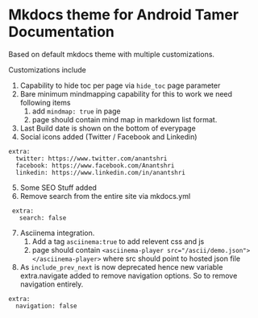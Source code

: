# Mkdocs theme for Android Tamer Documentation

Based on default mkdocs theme with multiple customizations.

Customizations include

1. Capability to hide toc per page via ```hide_toc``` page parameter
2. Bare minimum mindmapping capability
    for this to work we need following items
    1. add ```mindmap: true``` in page
    1. page should contain mind map in markdown list format.
3. Last Build date is shown on the bottom of everypage
4. Social icons added (Twitter / Facebook and Linkedin)
```
extra:
  twitter: https://www.twitter.com/anantshri
  facebook: https://www.facebook.com/Anantshri
  linkedin: https://www.linkedin.com/in/anantshri
```
5. Some SEO Stuff added
6. Remove search from the entire site via mkdocs.yml
```
 extra:
   search: false
```
7. Asciinema integration.
    1. Add a tag ```asciinema:true``` to add relevent css and js
    2. page should contain ```<asciinema-player src="/ascii/demo.json"></asciinema-player>``` where src should point to hosted json file
8. As `include_prev_next` is now deprecated hence new variable extra.navigate added to remove navigation options. So to remove navigation entirely.
```
extra:
  navigation: false
```